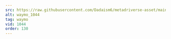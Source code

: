 ```yaml
---
src: https://raw.githubusercontent.com/Dadaism6/metadriverse-asset/main/script-waymo-output-newcompressed/waymo_1044.mp4
alt: waymo_1044
tag: waymo
vid: 1044
order: 130
---
```

